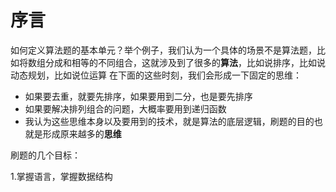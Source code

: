 # 序言
如何定义算法题的基本单元？举个例子，我们认为一个具体的场景不是算法题，比如将数组分成和相等的不同组合，这就涉及到了很多的**算法**，比如说排序，比如说动态规划，比如说位运算
在下面的这些时刻，我们会形成一下固定的思维：


* 如果要去重，就要先排序，如果要用到二分，也是要先排序
* 如果要解决排列组合的问题，大概率要用到递归函数
* 我认为这些思维本身以及要用到的技术，就是算法的底层逻辑，刷题的目的也就是形成原来越多的**思维**

刷题的几个目标：


1.掌握语言，掌握数据结构
